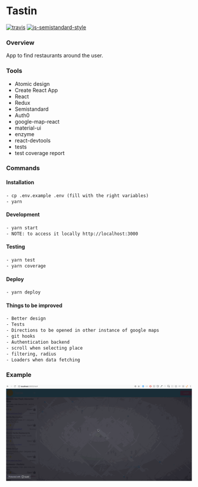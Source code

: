 # Tastin

[![travis][travis-image]][travis-url]
[![js-semistandard-style](https://img.shields.io/badge/code%20style-semistandard-brightgreen.svg?style=flat-square)](https://github.com/Flet/semistandard)

### Overview

App to find restaurants around the user.

### Tools
  - Atomic design
  - Create React App
  - React
  - Redux
  - Semistandard
  - Auth0
  - google-map-react
  - material-ui
  - enzyme
  - react-devtools
  - tests
  - test coverage report
  
### Commands
  #### Installation
    - cp .env.example .env (fill with the right variables)
    - yarn
  #### Development
    - yarn start
    - NOTE: to access it locally http://localhost:3000
  #### Testing
    - yarn test
    - yarn coverage
  #### Deploy
    - yarn deploy
    
  #### Things to be improved
    - Better design
    - Tests
    - Directions to be opened in other instance of google maps
    - git hooks
    - Authentication backend
    - scroll when selecting place
    - filtering, radius
    - Loaders when data fetching
  
### Example
![Example APP Working](tastin.gif)

[travis-image]: https://img.shields.io/travis/Flet/semistandard.svg?style=flat-square
[travis-url]: https://travis-ci.org/marcelorl/tastin-front
